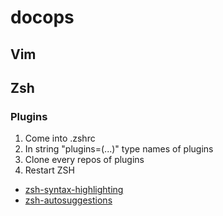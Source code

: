 # docops

## Vim

## Zsh
### Plugins
1. Come into .zshrc
2. In string "plugins=(...)" type names of plugins
3. Clone every repos of plugins
4. Restart ZSH

- [zsh-syntax-highlighting](https://github.com/zsh-users/zsh-syntax-highlighting/blob/master/INSTALL.md)
- [zsh-autosuggestions](https://github.com/zsh-users/zsh-autosuggestions/blob/master/INSTALL.md#oh-my-zsh)
